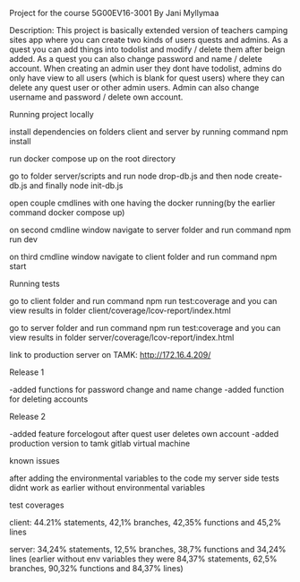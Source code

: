 Project for the course 5G00EV16-3001 By Jani Myllymaa

Description:
This project is basically extended version of teachers camping sites app where you can create two kinds of users
quests and admins. As a quest you can add things into todolist and modify / delete them after beign added. As a quest
you can also change password and name / delete account. When creating an admin user they dont have todolist, admins do only
have view to all users (which is blank for quest users) where they can delete any quest user or other admin users. Admin can also change username and password / delete
own account.


Running project locally

install dependencies on folders client and server by running command npm install

run docker compose up on the root directory

go to folder server/scripts and run node drop-db.js and then node create-db.js and finally node init-db.js

open couple cmdlines with one having the docker running(by the earlier command docker compose up)

on second cmdline window navigate to server folder and run command npm run dev

on third cmdline window navigate to client folder and run command npm start

Running tests

go to client folder and run command npm run test:coverage and you can view results in folder client/coverage/lcov-report/index.html

go to server folder and run command npm run test:coverage and you can view results in folder server/coverage/lcov-report/index.html


link to production server on TAMK: http://172.16.4.209/

Release 1

-added functions for password change and name change
-added function for deleting accounts

Release 2

-added feature forcelogout after quest user deletes own account
-added production version to tamk gitlab virtual machine

known issues

after adding the environmental variables to the code my server side tests didnt work as earlier without environmental variables

test coverages

client: 44.21% statements, 42,1% branches, 42,35% functions and 45,2% lines

server: 34,24% statements, 12,5% branches, 38,7% functions and 34,24% lines (earlier without env variables they were 84,37% statements, 62,5% branches, 90,32% functions and 84,37% lines)
